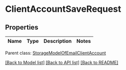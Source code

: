 # ClientAccountSaveRequest

## Properties
Name | Type | Description | Notes
------------ | ------------- | ------------- | -------------

 Parent class: [StorageModelOfEmailClientAccount](StorageModelOfEmailClientAccount.md)

[[Back to Model list]](README.md#documentation-for-models) [[Back to API list]](README.md#documentation-for-api-endpoints) [[Back to README]](README.md)


